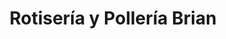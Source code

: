 ---
title: "Rotisería y Pollería Brian"
url: /bahia-blanca/rotiseria-y-polleria-brian/
shop: carnicero
---